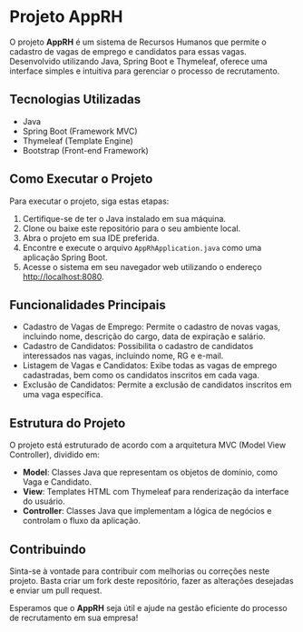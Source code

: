 # Projeto AppRH

O projeto **AppRH** é um sistema de Recursos Humanos que permite o cadastro de vagas de emprego e candidatos para essas vagas. Desenvolvido utilizando Java, Spring Boot e Thymeleaf, oferece uma interface simples e intuitiva para gerenciar o processo de recrutamento.

## Tecnologias Utilizadas

- Java
- Spring Boot (Framework MVC)
- Thymeleaf (Template Engine)
- Bootstrap (Front-end Framework)

## Como Executar o Projeto

Para executar o projeto, siga estas etapas:

1. Certifique-se de ter o Java instalado em sua máquina.
2. Clone ou baixe este repositório para o seu ambiente local.
3. Abra o projeto em sua IDE preferida.
4. Encontre e execute o arquivo `AppRhApplication.java` como uma aplicação Spring Boot.
5. Acesse o sistema em seu navegador web utilizando o endereço [http://localhost:8080](http://localhost:8080).

## Funcionalidades Principais

- Cadastro de Vagas de Emprego: Permite o cadastro de novas vagas, incluindo nome, descrição do cargo, data de expiração e salário.
- Cadastro de Candidatos: Possibilita o cadastro de candidatos interessados nas vagas, incluindo nome, RG e e-mail.
- Listagem de Vagas e Candidatos: Exibe todas as vagas de emprego cadastradas, bem como os candidatos inscritos em cada vaga.
- Exclusão de Candidatos: Permite a exclusão de candidatos inscritos em uma vaga específica.

## Estrutura do Projeto

O projeto está estruturado de acordo com a arquitetura MVC (Model View Controller), dividido em:

- **Model**: Classes Java que representam os objetos de domínio, como Vaga e Candidato.
- **View**: Templates HTML com Thymeleaf para renderização da interface do usuário.
- **Controller**: Classes Java que implementam a lógica de negócios e controlam o fluxo da aplicação.

## Contribuindo

Sinta-se à vontade para contribuir com melhorias ou correções neste projeto. Basta criar um fork deste repositório, fazer as alterações desejadas e enviar um pull request.

Esperamos que o **AppRH** seja útil e ajude na gestão eficiente do processo de recrutamento em sua empresa!